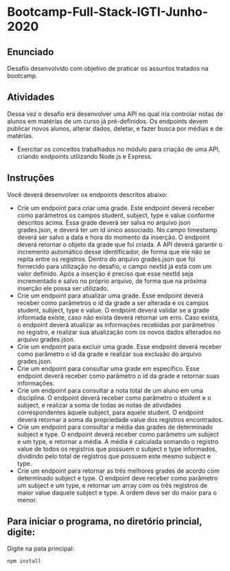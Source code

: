# Bootcamp-Full-Stack-IGTI-Junho-2020

## Enunciado

Desafio desenvolvido com objetivo de praticar os assuntos tratados na bootcamp.

## Atividades

Dessa vez o desafio era desenvolver uma API no qual iria controlar notas de alunos em matérias de um curso já pré-definidos. Os endpoints devem publicar novos alunos, alterar dados, deletar, e fazer busca por médias e de matérias.

- Exercitar os conceitos trabalhados no módulo para criação de uma API, criando endpoints utilizando Node.js e Express.

## Instruções

Você deverá desenvolver os endpoints descritos abaixo:

   - Crie um endpoint para criar uma grade. Este endpoint deverá receber como parâmetros os campos student, subject, type e value conforme descritos acima. Essa grade deverá ser salva no arquivo json grades.json, e deverá ter um id único associado. No campo timestamp deverá ser salvo a data e hora do momento da inserção. O endpoint deverá retornar o objeto da grade que foi criada. A API deverá garantir o incremento automático desse identificador, de forma que ele não se repita entre os registros. Dentro do arquivo grades.json que foi fornecido para utilização no desafio, o campo nextId já está com um valor definido. Após a inserção é preciso que esse nextId seja incrementado e salvo no próprio arquivo, de forma que na próxima inserção ele possa ser utilizado.
   - Crie um endpoint para atualizar uma grade. Esse endpoint deverá receber como parâmetros o id da grade a ser alterada e os campos student, subject, type e value. O endpoint deverá validar se a grade informada existe, caso não exista deverá retornar um erro. Caso exista, o endpoint deverá atualizar as informações recebidas por parâmetros no registro, e realizar sua atualização com os novos dados alterados no arquivo grades.json.
   - Crie um endpoint para excluir uma grade. Esse endpoint deverá receber como parâmetro o id da grade e realizar sua exclusão do arquivo grades.json.
   - Crie um endpoint para consultar uma grade em específico. Esse endpoint deverá receber como parâmetro o id da grade e retornar suas informações.
   - Crie um endpoint para consultar a nota total de um aluno em uma disciplina. O endpoint deverá receber como parâmetro o student e o subject, e realizar a soma de todas as notas de atividades correspondentes àquele subject, para aquele student. O endpoint deverá retornar a soma da propriedade value dos registros encontrados.
   - Crie um endpoint para consultar a média das grades de determinado subject e type. O endpoint deverá receber como parâmetro um subject e um type, e retornar a média. A média é calculada somando o registro value de todos os registros que possuem o subject e type informados, dividindo pelo total de registros que possuem este mesmo subject e type.
   - Crie um endpoint para retornar as três melhores grades de acordo com determinado subject e type. O endpoint deve receber como parâmetro um subject e um type, e retornar um array com os três registros de maior value daquele subject e type. A ordem deve ser do maior para o menor.

   ## Para iniciar o programa, no diretório princial, digite:

Digite na pata principal:

    npm install

    

  


